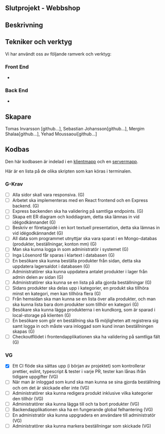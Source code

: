 ## Slutprojekt - Webbshop

## Beskrivning

## Tekniker och verktyg

Vi har användt oss av följande ramverk och verktyg:

### Front End

-

### Back End

-

## Skapare

Tomas Invarsson [github...], Sebastian Johansson[github...], Mergim Shalaa[github...], Yehad Moussaoui[github...]

## Kodbas

Den här kodbasen är indelad i en [klientmapp](./client/) och en [servermapp](./server/).

Här är en lista på de olika skripten som kan köras i terminalen.

### G-Krav

- [ ] Alla sidor skall vara responsiva. (G)
- [ ] Arbetet ska implementeras med en React frontend och en Express backend. (G)
- [ ] Express backenden ska ha validering på samtliga endpoints. (G)
- [ ] Skapa ett ER diagram och koddiagram, detta ska lämnas in vid idégodkännandet (G)
- [ ] Beskriv er företagsidé i en kort textuell presentation, detta ska lämnas in vid idégodkännandet (G)
- [ ] All data som programmet utnyttjar ska vara sparat i en Mongo-databas (produkter, beställningar, konton mm) (G)
- [ ] Man ska kunna logga in som administratör i systemet (G)
- [ ] Inga Lösenord får sparas i klartext i databasen (G)
- [ ] En besökare ska kunna beställa produkter från sidan, detta ska uppdatera lagersaldot i databasen (G)
- [ ] Administratörer ska kunna uppdatera antalet produkter i lager från admin delen av sidan (G)
- [ ] Administratörer ska kunna se en lista på alla gjorda beställningar (G)
- [ ] Sidans produkter ska delas upp i kategorier, en produkt ska tillhöra minst en kategori, men kan tillhöra flera (G)
- [ ] Från hemsidan ska man kunna se en lista över alla produkter, och man ska kunna lista bara dom produkter som tillhör en kategori (G)
- [ ] Besökare ska kunna lägga produkterna i en kundkorg, som är sparad i local-storage på klienten (G)
- [ ] En besökare som gör en beställning ska få möjligheten att registrera sig samt logga in och måste vara inloggad som kund innan beställningen skapas (G)
- [ ] Checkoutflödet i frontendapplikationen ska ha validering på samtliga fält (G)
### VG

- [x] Ett CI flöde ska sättas upp (i början av projektet) som kontrollerar prettier, eslint, typescript & tester i varje PR, tester kan lånas ifrån tidigare uppgifter (VG)
- [ ] När man är inloggad som kund ska man kunna se sina gjorda beställning och om det är skickade eller inte (VG)
- [ ] Administratörer ska kunna redigera produkt inklusive vilka kategorier den tillhör (VG)
- [ ] Administratörer ska kunna lägga till och ta bort produkter (VG)
- [ ] Backendapplikationen ska ha en fungerande global felhantering (VG)
- [ ] En administratör ska kunna uppgradera en användare till administratör (VG)
- [ ] Administratörer ska kunna markera beställningar som skickade (VG)